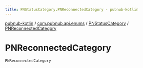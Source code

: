 ```yaml
---
title: PNStatusCategory.PNReconnectedCategory - pubnub-kotlin
---
```


[pubnub-kotlin](../../index.html) / [com.pubnub.api.enums](../index.html) / [PNStatusCategory](index.html) / [PNReconnectedCategory](./-p-n-reconnected-category.html)

# PNReconnectedCategory

`PNReconnectedCategory`